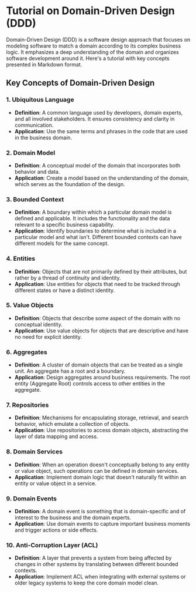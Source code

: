 # Tutorial on Domain-Driven Design (DDD)

Domain-Driven Design (DDD) is a software design approach that focuses on modeling software to match a domain according to its complex business logic. It emphasizes a deep understanding of the domain and organizes software development around it. Here's a tutorial with key concepts presented in Markdown format.

## Key Concepts of Domain-Driven Design

### 1. Ubiquitous Language
- **Definition**: A common language used by developers, domain experts, and all involved stakeholders. It ensures consistency and clarity in communication.
- **Application**: Use the same terms and phrases in the code that are used in the business domain.

### 2. Domain Model
- **Definition**: A conceptual model of the domain that incorporates both behavior and data.
- **Application**: Create a model based on the understanding of the domain, which serves as the foundation of the design.

### 3. Bounded Context
- **Definition**: A boundary within which a particular domain model is defined and applicable. It includes the functionality and the data relevant to a specific business capability.
- **Application**: Identify boundaries to determine what is included in a particular model and what isn't. Different bounded contexts can have different models for the same concept.

### 4. Entities
- **Definition**: Objects that are not primarily defined by their attributes, but rather by a thread of continuity and identity.
- **Application**: Use entities for objects that need to be tracked through different states or have a distinct identity.

### 5. Value Objects
- **Definition**: Objects that describe some aspect of the domain with no conceptual identity.
- **Application**: Use value objects for objects that are descriptive and have no need for explicit identity.

### 6. Aggregates
- **Definition**: A cluster of domain objects that can be treated as a single unit. An aggregate has a root and a boundary.
- **Application**: Design aggregates around business requirements. The root entity (Aggregate Root) controls access to other entities in the aggregate.

### 7. Repositories
- **Definition**: Mechanisms for encapsulating storage, retrieval, and search behavior, which emulate a collection of objects.
- **Application**: Use repositories to access domain objects, abstracting the layer of data mapping and access.

### 8. Domain Services
- **Definition**: When an operation doesn't conceptually belong to any entity or value object, such operations can be defined in domain services.
- **Application**: Implement domain logic that doesn't naturally fit within an entity or value object in a service.

### 9. Domain Events
- **Definition**: A domain event is something that is domain-specific and of interest to the business and the domain experts.
- **Application**: Use domain events to capture important business moments and trigger actions or side effects.

### 10. Anti-Corruption Layer (ACL)
- **Definition**: A layer that prevents a system from being affected by changes in other systems by translating between different bounded contexts.
- **Application**: Implement ACL when integrating with external systems or older legacy systems to keep the core domain model clean.
